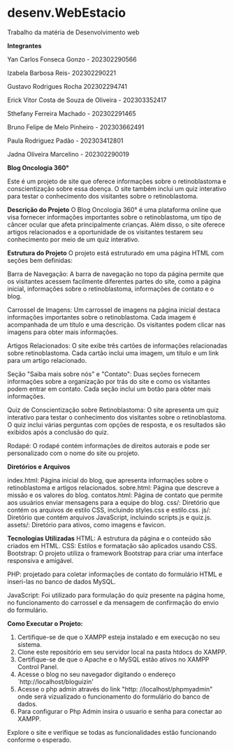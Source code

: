 # desenv.WebEstacio
Trabalho da matéria de Desenvolvimento web 

**Integrantes**  

Yan Carlos Fonseca Gonzo - 202302290566  

Izabela Barbosa Reis- 202302290221  

Gustavo Rodrigues Rocha 202302294741  

Erick Vitor Costa de Souza de Oliveira - 202303352417  

Sthefany Ferreira Machado - 202302291465  

Bruno Felipe de Melo Pinheiro - 202303662491  

Paula Rodriguez Padão - 202303412801  

Jadna Oliveira Marcelino - 202302290019  








**Blog Oncologia 360°**

Este é um projeto de site que oferece informações sobre o retinoblastoma e conscientização sobre essa doença. O site também inclui um quiz interativo para testar o conhecimento dos visitantes sobre o retinoblastoma.

**Descrição do Projeto**
O Blog Oncologia 360° é uma plataforma online que visa fornecer informações importantes sobre o retinoblastoma, um tipo de câncer ocular que afeta principalmente crianças. Além disso, o site oferece artigos relacionados e a oportunidade de os visitantes testarem seu conhecimento por meio de um quiz interativo.

**Estrutura do Projeto**
O projeto está estruturado em uma página HTML com seções bem definidas:

Barra de Navegação: A barra de navegação no topo da página permite que os visitantes acessem facilmente diferentes partes do site, como a página inicial, informações sobre o retinoblastoma, informações de contato e o blog.

Carrossel de Imagens: Um carrossel de imagens na página inicial destaca informações importantes sobre o retinoblastoma. Cada imagem é acompanhada de um título e uma descrição. Os visitantes podem clicar nas imagens para obter mais informações.

Artigos Relacionados: O site exibe três cartões de informações relacionadas sobre retinoblastoma. Cada cartão inclui uma imagem, um título e um link para um artigo relacionado.

Seção "Saiba mais sobre nós" e "Contato": Duas seções fornecem informações sobre a organização por trás do site e como os visitantes podem entrar em contato. Cada seção inclui um botão para obter mais informações.

Quiz de Conscientização sobre Retinoblastoma: O site apresenta um quiz interativo para testar o conhecimento dos visitantes sobre o retinoblastoma. O quiz inclui várias perguntas com opções de resposta, e os resultados são exibidos após a conclusão do quiz.

Rodapé: O rodapé contém informações de direitos autorais e pode ser personalizado com o nome do site ou projeto.


**Diretórios e Arquivos**

index.html: Página inicial do blog, que apresenta informações sobre o retinoblastoma e artigos relacionados.
sobre.html: Página que descreve a missão e os valores do blog.
contatos.html: Página de contato que permite aos usuários enviar mensagens para a equipe do blog.
css/: Diretório que contém os arquivos de estilo CSS, incluindo styles.css e estilo.css.
js/: Diretório que contém arquivos JavaScript, incluindo scripts.js e quiz.js.
assets/: Diretório para ativos, como imagens e favicon.

**Tecnologias Utilizadas**
HTML: A estrutura da página e o conteúdo são criados em HTML.
CSS: Estilos e formatação são aplicados usando CSS.
Bootstrap: O projeto utiliza o framework Bootstrap para criar uma interface responsiva e amigável.

PHP: projetado para coletar informações de contato do formulário HTML e inseri-las no banco de dados MySQL.

JavaScript: Foi  utilizado para formulação do quiz presente na página home, no funcionamento do carrossel e da mensagem de confirmação do envio do formulário.

**Como Executar o Projeto:**
1. Certifique-se de que o XAMPP esteja instalado e em execução no seu sistema.
2. Clone este repositório em seu servidor local na pasta htdocs do XAMPP.
3. Certifique-se de que o Apache e o MySQL estão ativos no XAMPP Control Panel.
4. Acesse o blog no seu navegador digitando o endereço `http://localhost/bloguizin' 
5. Acesse o php admin através do link "http: //localhost/phpmyadmin" onde será vizualizado o funcionamento do formulário do banco de dados.
6. Para configurar o Php Admin insira o usuario e senha para conectar ao XAMPP.


Explore o site e verifique se todas as funcionalidades estão funcionando conforme o esperado.


